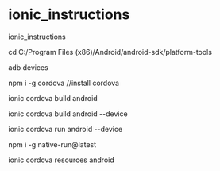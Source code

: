 # ionic_instructions
ionic_instructions


cd C:/Program Files (x86)/Android/android-sdk/platform-tools

adb devices

npm i -g cordova   //install cordova

ionic cordova build android

ionic cordova build android --device

ionic cordova run android --device

npm i -g native-run@latest

ionic cordova resources android


